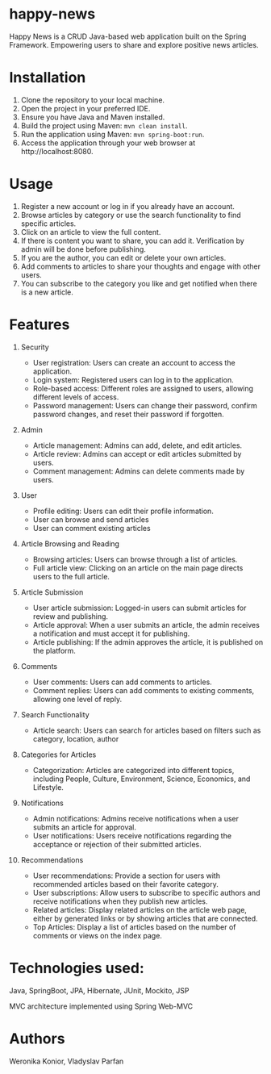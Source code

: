 # happy-news
Happy News is a CRUD Java-based web application built on the Spring Framework. Empowering users to share and explore positive news articles.


# Installation
1. Clone the repository to your local machine.
2. Open the project in your preferred IDE.
3. Ensure you have Java and Maven installed.
4. Build the project using Maven: `mvn clean install`.
5. Run the application using Maven: `mvn spring-boot:run`.
6. Access the application through your web browser at http://localhost:8080.

# Usage
1. Register a new account or log in if you already have an account.
2. Browse articles by category or use the search functionality to find specific articles.
3. Click on an article to view the full content.
4. If there is content you want to share, you can add it. Verification by admin will be done before publishing.
4. If you are the author, you can edit or delete your own articles.
5. Add comments to articles to share your thoughts and engage with other users.
6. You can subscribe to the category you like and get notified when there is a new article.

# Features

1. Security
    - User registration: Users can create an account to access the application.
    - Login system: Registered users can log in to the application.
    - Role-based access: Different roles are assigned to users, allowing different levels of access.
    - Password management: Users can change their password, confirm password changes, and reset their password if forgotten.

2. Admin
    - Article management: Admins can add, delete, and edit articles.
    - Article review: Admins can accept or edit articles submitted by users.
    - Comment management: Admins can delete comments made by users.

3. User
    - Profile editing: Users can edit their profile information.
    - User can browse and send articles 
    - User can comment existing articles

4. Article Browsing and Reading
    - Browsing articles: Users can browse through a list of articles.
    - Full article view: Clicking on an article on the main page directs users to the full article.

5. Article Submission
    - User article submission: Logged-in users can submit articles for review and publishing.
    - Article approval: When a user submits an article, the admin receives a notification and must accept it for publishing.
    - Article publishing: If the admin approves the article, it is published on the platform.

6.  Comments
    - User comments: Users can add comments to articles.
    - Comment replies: Users can add comments to existing comments, allowing one level of reply.

7. Search Functionality
    - Article search: Users can search for articles based on filters such as category, location, author
8. Categories for Articles
    - Categorization: Articles are categorized into different topics, including People, Culture, Environment, Science, Economics, and Lifestyle.

9. Notifications
    - Admin notifications: Admins receive notifications when a user submits an article for approval.
    - User notifications: Users receive notifications regarding the acceptance or rejection of their submitted articles.

10. Recommendations
    - User recommendations: Provide a section for users with recommended articles based on their favorite category.
    - User subscriptions: Allow users to subscribe to specific authors and receive notifications when they publish new articles.
    - Related articles: Display related articles on the article web page, either by generated links or by showing articles that are connected.
    - Top Articles: Display a list of articles based on the number of comments or views on the index page.

# Technologies used:
Java, SpringBoot, JPA, Hibernate, JUnit, Mockito, JSP

MVC architecture implemented using Spring Web-MVC

# Authors
Weronika Konior,
Vladyslav Parfan